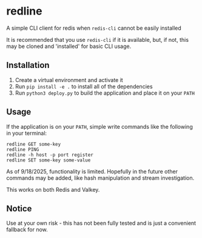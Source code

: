 # redline
A simple CLI client for redis when `redis-cli` cannot be easily installed

It is recommended that you use `redis-cli` if it is available, but, if not, this may be cloned and 'installed' 
for basic CLI usage.

## Installation

1. Create a virtual environment and activate it
2. Run `pip install -e .` to install all of the dependencies
3. Run `python3 deploy.py` to build the application and place it on your `PATH`

## Usage

If the application is on your `PATH`, simple write commands like the following in your terminal:

```shell
redline GET some-key
redline PING
redline -h host -p port register
redline SET some-key some-value
```

As of 9/18/2025, functionality is limited. Hopefully in the future other commands may be added, like hash manipulation 
and stream investigation.

This works on both Redis and Valkey.

## Notice

Use at your own risk - this has not been fully tested and is just a convenient fallback for now.
